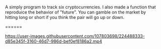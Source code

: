 A simply program to track six cryptocurrencies. I also made a function that reproduice the behavior of "future".
You can gamble on the market by hitting long or short if you think the pair will go up or down.

======

https://user-images.githubusercontent.com/107803698/224488333-d85e345f-3160-46d7-986d-bef0ef8186a2.mp4
